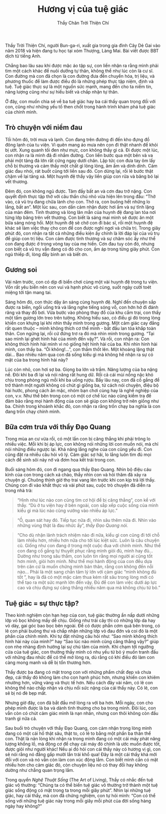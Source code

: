 ﻿---
title: Hương vị của tuệ giác
author: Thầy Chân Trời Thiện Chí
---

<p class="editors-preface">Thầy Trời Thiện Chí, người Bun-ga-ri, xuất gia trong gia đình Cây Dẻ Gai vào năm 2018 và hiện đang tu học tại xóm Thượng, Làng Mai. Bài viết được BBT dịch từ tiếng Anh.</p>

Chẳng bao lâu sau khi được mặc áo tập sự, con liền nhận ra rằng mình phải tìm một cách khác để nuôi dưỡng tự thân, không thể như lúc còn là cư sĩ. Con đường mà con đã chọn là con đường đưa đến chuyển hóa, trị liệu, và phương thuốc để làm được điều đó là những phép thực tập niệm, định và tuệ. Tuệ giác thực sự là một nguồn sức mạnh, mang đến cho ta niềm tin, năng lượng cũng như sự hiểu biết và chấp nhận tự thân. 

Ở đây, con muốn chia sẻ về ba tuệ giác hay ba cái thấy quan trọng đối với con, cũng như những yếu tố then chốt trong hành trình khám phá tuệ giác của chính mình.

## Trò chuyện với niềm đau

Tối hôm đó, trời mưa và lạnh. Con đang trên đường đi đến kho đựng đồ đông lạnh của tu viện. Vì quên mang áo mưa nên con đi thật nhanh để khỏi bị ướt. Xung quanh tối đen như mực, con không thấy gì cả. Đi được một lúc, con nhận ra là mình đã đi nhầm đường. Con liền bước qua một bên và va phải một tảng đá lớn rất cứng ngay dưới chân. Lập tức con đưa tay ôm lấy chỗ bị thương và cảm thấy một chất gì lỏng lỏng, âm ấm và dính dính. Cảm giác đau nhói, rát buốt cũng tới liền sau đó. Con dừng lại, rồi lê bước thật chậm về lại tăng xá. Một huynh đệ thấy vậy liền giúp con rửa và băng bó lại vết thương. 

Đêm đó, con không ngủ được. Tâm đầy bất an và cơn đau trở nặng. Con quyết định thực tập thở với câu thần chú nhỏ vừa hiện lên trong đầu: “Thở vào, cả vũ trụ đang chữa lành cho con. Thở ra, con buông hết những lo lắng, bất an”. Một lúc sau, con dần cảm nhận được hơi ấm và sự tĩnh lặng của màn đêm. Tình thương và lòng lân mẫn của huynh đệ đang lan tỏa nơi từng lớp băng trên vết thương. Con biết là sáng mai mình sẽ được ăn một bữa sáng nóng hổi. Một huynh đệ sẽ chở con đi bác sĩ, rồi một huynh đệ khác sẽ làm việc thay cho con để con được nghỉ ngơi và chữa trị. Trong giây phút đó, con nhận ra tất cả những điều kiện ấy chính là lời đáp lại của vũ trụ để giúp con trị liệu. Con cảm được tình thương và sự chăm sóc ấy như thể con đang được ở trong vòng tay của mẹ hiền. Cơn đau tuy còn đó, nhưng con biết cả vũ trụ vẫn đang có đó cho con, ấm áp trong từng giây phút. Con ngủ thiếp đi, lòng đầy bình an và biết ơn. 

## Gương soi

Vài năm trước, con có dịp đi biển chơi cùng một vài huynh đệ trong tu viện. Vốn rất yêu biển nên con vui và hạnh phúc vô cùng, suốt ngày cười toét miệng tới tận mang tai. 

Sáng hôm đó, con thức dậy ăn sáng cùng huynh đệ. Nghĩ đến chuyện sắp được ra biển, ngồi uống trà và lắng nghe tiếng sóng vỗ, con hớn hở đi đánh răng và thay đồ bơi. Vừa bước vào phòng thay đồ của khu cắm trại, con thấy một tấm gương lớn treo trên tường. Không hiểu sao, có điều gì đó trong lòng khiến con khựng lại khi nhìn thấy mình trong gương. Một cảm giác cay đắng rất quen thuộc – mình không thích cơ thể mình - bắt đầu lan tỏa khắp toàn thân. Con ngừng lại, rồi cứ đứng trơ ra đó mà nhìn mình trong gương. “Tại sao mình lại ghét hình hài của mình đến vậy?”. Và rồi, con nhận ra: Con không thích hình hài mình vì nó giống hệt hình hài của ba. Khi nhìn hình hài mình, con thấy ba. “Ôi không!...”, con thầm thốt lên. Một khoảng lặng thật dài… Bao nhiêu năm qua con đã sống kiểu gì mà không hề nhận ra sự có mặt của ba trong hình hài này? 

Lúc còn nhỏ, con hơi sợ ba. Giọng ba lớn và trầm. Năng lượng của ba nặng nề. Đôi khi ba đi lại và nói năng rất hung dữ. Rồi cả cái mùi nồng nặc khó chịu trong phòng ngủ mỗi khi ba uống rượu. Bấy lâu nay, con đã cố gắng để trở thành một người không có chút gì giống ba, từ cách nói chuyện, điệu bộ hài hước, phong cách ăn mặc, nhóm bạn chơi cùng hay là nghề nghiệp của con, v.v. Như thể bên trong con có một cơ chế lúc nào cũng kiểm tra để đảm bảo rằng mọi hành động của con sẽ giúp con không trở nên giống như ba. Chính trong khoảnh khắc đó, con nhận ra rằng trốn chạy ba nghĩa là con đang trốn chạy chính mình.

## Bữa cơm trưa với thầy Đạo Quang

Trong mùa an cư vừa rồi, có một lần con bị căng thẳng khi phải trông lo nhiều việc. Mỗi khi bị áp lực, con không nói những lời con muốn nói, mà chỉ nói những điều ngược lại. Khả năng lắng nghe của con cũng yếu đi. Con cũng đặt ra nhiều câu hỏi vô lý. Cảm giác sợ hãi, lo lắng luôn tìm đủ mọi cách để sinh sôi nảy nở và đơm hoa kết trái trong con. 

Buổi sáng hôm đó, con đi ngang qua thầy Đạo Quang. Nhìn bộ điệu cáu kỉnh của con trong cách xá chào, thầy nhìn con và hỏi thăm đã xảy ra chuyện gì. Chuông thỉnh giờ thọ trai vang lên trước khi con kịp trả lời thầy. Chúng con đi vào khất thực và vài phút sau, cuộc trò chuyện đã diễn ra trong nhà trà:

> “Hình như lúc nào con cũng tìm cơ hội để bị căng thẳng”, con kể với thầy. “Dù ở tu viện hay ở bên ngoài, con sắp xếp cuộc sống của mình kiểu gì mà lúc nào cũng vướng vào nhiều áp lực.”

> “Ồ, quan sát hay đó. Tiếp tục nữa đi, nhìn sâu thêm nữa đi. Nhìn vào những vùng thật là đau nhức ấy”, <i>thầy Đạo Quang nói.</i>

> “Cho dù nhận lãnh trách nhiệm nào đi nữa, kiểu gì con cũng đi tới chỗ làm nhiều hơn, nhiều hơn nữa cho tới lúc kiệt sức. Luôn là câu chuyện cũ. Giống như con đang ở trong một cuộc đua với chính mình. Như thể con đang cố gắng tự thuyết phục rằng mình giỏi đủ, mình hay đủ… Dường như trong sâu thẳm, con luôn tin rằng mọi người ai cũng tốt hơn mình, giỏi hơn mình. Như thể mọi hành động của con đều dựa trên căn cứ là muốn chứng minh bản thân, rằng con không đến nỗi nào… Phải là một sang chấn tâm lý lớn với cảm giác “mình không đủ tốt ”, hay là đã có một mặc cảm thua kém rất sâu trong lòng mới có thể tạo ra một sức mạnh lớn đến vậy. Đủ để con làm việc dưới áp lực cao và chịu đựng sự căng thẳng nhiều năm qua mà không chịu từ bỏ.” 

## Tuệ giác = sự thực tập?

Theo kinh nghiệm còn hạn hẹp của con, tuệ giác thường ẩn nấp dưới những lớp vỏ bọc không mấy dễ chịu. Giống như trái cây thì có những lớp da hay vỏ dày, gai góc bao bọc bên ngoài. Để có được phần cơm quả bên trong, có lẽ con phải buông thư và chấp nhận những lớp vỏ đau đớn và coi đó là một phần của chính mình. Khi tự đặt những câu hỏi như: “Sao mình không thích hình hài này của mình?” hay “Sao lúc nào mình cũng căng thẳng vậy?” giúp con nhẹ nhàng định hướng lại sự chú tâm của mình. Khi chạm tới ngưỡng cửa của tuệ giác, con thường thấy mình có nhu yếu từ bỏ ý muốn tranh đấu với những đau nhức để có thể mở lòng ra, dù rằng có khi điều đó làm con càng mong manh và dễ bị tổn thương hơn.

Thấy được ba đang có mặt trong con với những phẩm chất đẹp và chưa đẹp, cái thấy đó không làm cho con hạnh phúc hơn, nhưng khiến con khiêm nhường hơn, vững vàng và thực tế hơn. Nếu cách đây vài năm, có lẽ con không thể nào chấp nhận và chịu nổi sức nặng của cái thấy này. Có lẽ, con sẽ bị nó đè bẹp mất.

Nhưng giờ đây, con đã bắt đầu mở lòng ra với ba hơn. Mỗi ngày, con cho phép mình được là ba và dành tình thương cho ba trong mình. Đôi lúc, con vẫn còn có chút cảm giác mình là nạn nhân, nhưng con thôi không còn đấu tranh gì nữa cả.

Sau buổi trò chuyện với thầy Đạo Quang, con cảm nhận trong lòng mình đang có một cái hố thật sâu, thật to, có lẽ to bằng một phần ba thân thể con. Thật là nản lòng khi nhận ra trong mình đang có một cái máy phát năng lượng khổng lồ, mà động cơ để chạy cái máy đó chính là ước muốn được tốt, được giỏi như người khác! Nếu ai đó hỏi con cái thấy này có hương vị gì, con sẽ nói rằng nó đắng gấp mười lần trái khổ qua! Đây là một cái thấy khá mới đối với con và nó vẫn còn làm con xúc động lắm. Con biết mình cần có mặt nhiều hơn cho cảm giác đó, còn chuyện liệu nó có thay đổi hay không dường như chẳng quan trọng lắm.

Trong quyển *Nghệ Thuật Sống* (The Art of Living), Thầy có nhắc đến tuệ giác vô thường: “Chúng ta có thể biến tuệ giác vô thường trở thành một tuệ giác sống động có mặt trong ta trong mỗi giây phút”. Nhìn lại những tuệ giác, hay cái thấy, mà con đã chứng nghiệm, con tự hỏi mình: “Con có thể sống với những tuệ giác này trong mỗi giây mỗi phút của đời sống hàng ngày hay không?”